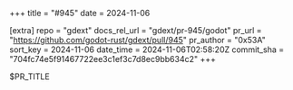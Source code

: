 +++
title = "#945"
date = 2024-11-06

[extra]
repo = "gdext"
docs_rel_url = "gdext/pr-945/godot"
pr_url = "https://github.com/godot-rust/gdext/pull/945"
pr_author = "0x53A"
sort_key = 2024-11-06
date_time = 2024-11-06T02:58:20Z
commit_sha = "704fc74e5f91467722ee3c1ef3c7d8ec9bb634c2"
+++

$PR_TITLE
